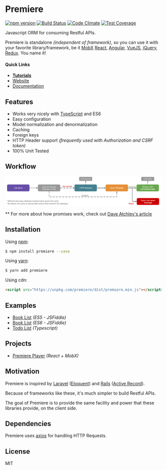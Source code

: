 # Premiere

[![npm version](https://img.shields.io/npm/v/premiere.svg)](https://www.npmjs.org/package/premiere)
[![Build Status](https://travis-ci.org/pedsmoreira/premiere.svg?branch=master)](https://travis-ci.org/pedsmoreira/premiere)
[![Code Climate](https://codeclimate.com/github/pedsmoreira/premiere/badges/gpa.svg)](https://codeclimate.com/github/pedsmoreira/premiere)
[![Test Coverage](https://codeclimate.com/github/pedsmoreira/premiere/badges/coverage.svg)](https://codeclimate.com/github/pedsmoreira/premiere/coverage)

Javascript ORM for consuming Restful APIs.

Premiere is standalone _(independent of framework)_, so you can use it with your favorite library/framework, be it
[MobX](https://mobxjs.github.io/mobx/)
[React](https://facebook.github.io/react/),
[Angular](https://angularjs.org/),
[VueJS](https://vuejs.org/),
[jQuery](https://jquery.com/),
[Redux](http://redux.js.org/). You name it!

#### Quick Links
- **[Tutorials](http://pedsmoreira.github.io/premiere/tutorials)**
- [Website](http://pedsmoreira.github.io/premiere)
- [Documentation](http://pedsmoreira.github.io/premiere/documentation)

## Features
- Works very nicely with [TypeScript](http://typescriptlang.org/) and ES6
- Easy configuration
- Model normalization and denormalization
- Caching
- Foreign keys
- HTTP Header support _(frequently used with Authorization and CSRF token)_
- 100% Unit Tested

## Workflow
![Workflow](assets/workflow.png)

** For more about how promises work, check out [Dave Atchley's article](http://www.datchley.name/es6-promises/)

## Installation

Using [npm](http://npmjs.com/):

```bash
$ npm install premiere --save
```

Using [yarn](https://yarnpkg.com/):

```bash
$ yarn add premiere
```

Using cdn:

```html
<script src="https://unpkg.com/premiere/dist/premiere.min.js"></script>
```

## Examples
- [Book List](http://jsfiddle.net/pedsmoreira/Lt2ehe5w/) _(ES5 - JSFiddle)_
- [Book List](http://jsfiddle.net/pedsmoreira/fqLuvjr1/) _(ES6 - JSFiddle)_
- [Todo List](examples/todo) _(Typescript)_

## Projects
- [Premiere Player](https://github.com/pedsmoreira/premiere-player) _(React + MobX)_

## Motivation
Premiere is inspired by [Laravel](https://laravel.com/)
([Eloquent](https://laravel.com/docs/master/eloquent)) and
[Rails](http://rubyonrails.org/)
([Active Record](http://guides.rubyonrails.org/active_record_basics.html)).

Because of frameworks like these, it's much simpler to build Restful APIs.

The goal of Premiere is to provide the same facility and power that these libraries provide, on the client side.  

## Dependencies
Premiere uses [axios](https://github.com/mzabriskie/axios) for handling HTTP Requests.

## License
MIT
